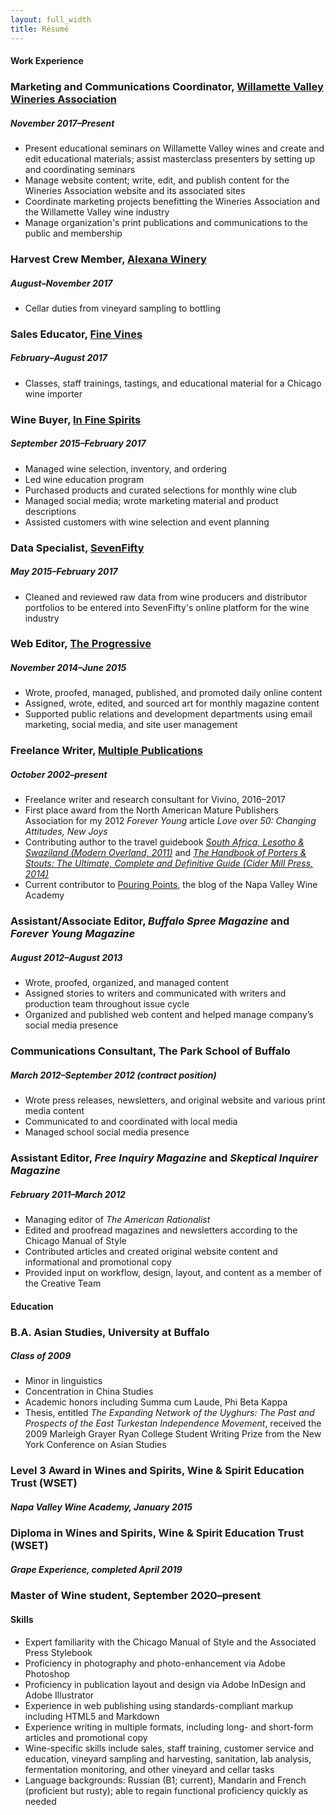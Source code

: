 ```yaml
---
layout: full_width
title: Résumé
---
```


#### Work Experience

### Marketing and Communications Coordinator, [Willamette Valley Wineries Association](http://willamettewines.com/)

##### November 2017–Present

* Present educational seminars on Willamette Valley wines and create and edit educational materials; assist masterclass presenters by setting up and coordinating seminars
* Manage website content; write, edit, and publish content for the Wineries Association website and its associated sites
* Coordinate marketing projects benefitting the Wineries Association and the Willamette Valley wine industry
* Manage organization's print publications and communications to the public and membership

### Harvest Crew Member, [Alexana Winery](https://www.alexanawinery.com/)

##### August–November 2017

* Cellar duties from vineyard sampling to bottling

### Sales Educator, [Fine Vines](http://www.finevines.com/)

##### February–August 2017

* Classes, staff trainings, tastings, and educational material for a Chicago wine importer

### Wine Buyer, [In Fine Spirits](http://www.infinespirits.com)

##### September 2015–February 2017

* Managed wine selection, inventory, and ordering
* Led wine education program
* Purchased products and curated selections for monthly wine club 
* Managed social media; wrote marketing material and product descriptions 
* Assisted customers with wine selection and event planning

### Data Specialist, [SevenFifty](http://www.sevenfifty.com)

##### May 2015–February 2017

* Cleaned and reviewed raw data from wine producers and distributor portfolios to be entered into SevenFifty's online platform for the wine industry

### Web Editor, [The Progressive](http://www.progressive.org)

##### November 2014–June 2015

* Wrote, proofed, managed, published, and promoted daily online content
* Assigned, wrote, edited, and sourced art for monthly magazine content
* Supported public relations and development departments using email marketing, social media, and site user management

### Freelance Writer, [Multiple Publications](/writing.html)

##### October 2002–present

* Freelance writer and research consultant for Vivino, 2016–2017
* First place award from the North American Mature Publishers Association for my 2012 _Forever Young_ article _Love over 50: Changing Attitudes, New Joys_
* Contributing author to the travel guidebook [_South Africa, Lesotho & Swaziland (Modern Overland, 2011)_](http://www.modernoverland.com/store/index.php/south-africa-lesotho-swaziland.html) and [_The Handbook of Porters & Stouts: The Ultimate, Complete and Definitive Guide (Cider Mill Press, 2014)_](http://www.simonandschuster.com/books/The-Handbook-of-Porters-Stouts/Cider-Mill-Press/9781604334777)
* Current contributor to [Pouring Points](https://napavalleywineacademy.com/blog/), the blog of the Napa Valley Wine Academy

### Assistant/Associate Editor, _Buffalo Spree Magazine_ and _Forever Young Magazine_

##### August 2012–August 2013

* Wrote, proofed, organized, and managed content
* Assigned stories to writers and communicated with writers and production team throughout issue cycle
* Organized and published web content and helped manage company’s social media presence

### Communications Consultant, The Park School of Buffalo

##### March 2012–September 2012 (contract position)

* Wrote press releases, newsletters, and original website and various print media content
* Communicated to and coordinated with local media
* Managed school social media presence

### Assistant Editor, _Free Inquiry Magazine_ and _Skeptical Inquirer Magazine_

##### February 2011–March 2012

* Managing editor of _The American Rationalist_
* Edited and proofread magazines and newsletters according to the Chicago Manual of Style
* Contributed articles and created original website content and informational and promotional copy
* Provided input on workflow, design, layout, and content as a member of the Creative Team

#### Education

### B.A. Asian Studies, University at Buffalo

##### Class of 2009

* Minor in linguistics
* Concentration in China Studies
* Academic honors including Summa cum Laude, Phi Beta Kappa
* Thesis, entitled _The Expanding Network of the Uyghurs: The Past and Prospects of the East Turkestan Independence Movement_, received the 2009 Marleigh Grayer Ryan College Student Writing Prize from the New York Conference on Asian Studies

### Level 3 Award in Wines and Spirits, Wine & Spirit Education Trust (WSET)

##### Napa Valley Wine Academy, January 2015

### Diploma in Wines and Spirits, Wine & Spirit Education Trust (WSET)

##### Grape Experience, completed April 2019

### Master of Wine student, September 2020–present

#### Skills

* Expert familiarity with the Chicago Manual of Style and the Associated Press Stylebook
* Proficiency in photography and photo-enhancement via Adobe Photoshop
* Proficiency in publication layout and design via Adobe InDesign and Adobe Illustrator
* Experience in web publishing using standards-compliant markup including HTML5 and Markdown
* Experience writing in multiple formats, including long- and short-form articles and promotional copy
* Wine-specific skills include sales, staff training, customer service and education, vineyard sampling and harvesting, sanitation, lab analysis, fermentation monitoring, and other vineyard and cellar tasks
* Language backgrounds: Russian (B1; current), Mandarin and French (proficient but rusty); able to regain functional proficiency quickly as needed